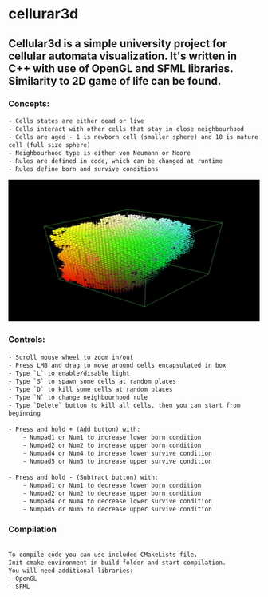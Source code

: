 # cellurar3d

## Cellular3d is a simple university project for cellular automata visualization. It's written in C++ with use of OpenGL and SFML libraries. Similarity to 2D game of life can be found.

### Concepts:

```
- Cells states are either dead or live
- Cells interact with other cells that stay in close neighbourhood
- Cells are aged - 1 is newborn cell (smaller sphere) and 10 is mature cell (full size sphere)
- Neighbourhood type is either von Neumann or Moore
- Rules are defined in code, which can be changed at runtime
- Rules define born and survive conditions
```


![](./screenshot.jpg)

### Controls:
```
- Scroll mouse wheel to zoom in/out
- Press LMB and drag to move around cells encapsulated in box
- Type `L` to enable/disable light
- Type `S` to spawn some cells at random places
- Type `D` to kill some cells at random places
- Type `N` to change neighbourhood rule
- Type `Delete` button to kill all cells, then you can start from beginning

- Press and hold + (Add button) with:
    - Numpad1 or Num1 to increase lower born condition
    - Numpad2 or Num2 to increase upper born condition
    - Numpad4 or Num4 to increase lower survive condition
    - Numpad5 or Num5 to increase upper survive condition

- Press and hold - (Subtract button) with:
    - Numpad1 or Num1 to decrease lower born condition
    - Numpad2 or Num2 to decrease upper born condition
    - Numpad4 or Num4 to decrease lower survive condition
    - Numpad5 or Num5 to decrease upper survive condition    

```

### Compilation
```

To compile code you can use included CMakeLists file.
Init cmake environment in build folder and start compilation.
You will need additional libraries:
- OpenGL
- SFML

```